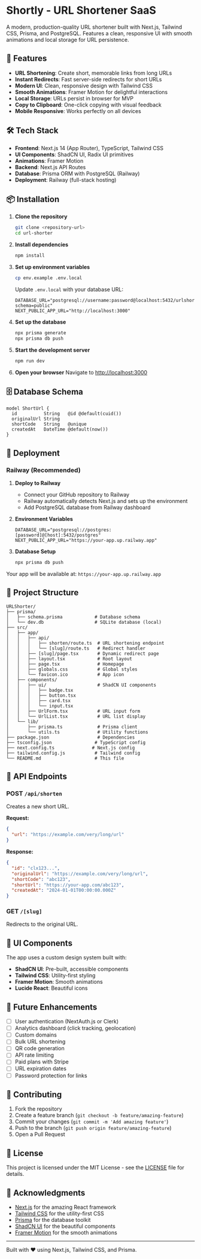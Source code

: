 # Shortly - URL Shortener SaaS

A modern, production-quality URL shortener built with Next.js, Tailwind CSS, Prisma, and PostgreSQL. Features a clean, responsive UI with smooth animations and local storage for URL persistence.

## 🚀 Features

- **URL Shortening**: Create short, memorable links from long URLs
- **Instant Redirects**: Fast server-side redirects for short URLs
- **Modern UI**: Clean, responsive design with Tailwind CSS
- **Smooth Animations**: Framer Motion for delightful interactions
- **Local Storage**: URLs persist in browser for MVP
- **Copy to Clipboard**: One-click copying with visual feedback
- **Mobile Responsive**: Works perfectly on all devices

## 🛠️ Tech Stack

- **Frontend**: Next.js 14 (App Router), TypeScript, Tailwind CSS
- **UI Components**: ShadCN UI, Radix UI primitives
- **Animations**: Framer Motion
- **Backend**: Next.js API Routes
- **Database**: Prisma ORM with PostgreSQL (Railway)
- **Deployment**: Railway (full-stack hosting)

## 📦 Installation

1. **Clone the repository**
   ```bash
   git clone <repository-url>
   cd url-shorter
   ```

2. **Install dependencies**
   ```bash
   npm install
   ```

3. **Set up environment variables**
   ```bash
   cp env.example .env.local
   ```
   
   Update `.env.local` with your database URL:
   ```env
   DATABASE_URL="postgresql://username:password@localhost:5432/urlshorter?schema=public"
   NEXT_PUBLIC_APP_URL="http://localhost:3000"
   ```

4. **Set up the database**
   ```bash
   npx prisma generate
   npx prisma db push
   ```

5. **Start the development server**
   ```bash
   npm run dev
   ```

6. **Open your browser**
   Navigate to [http://localhost:3000](http://localhost:3000)

## 🗄️ Database Schema

```prisma
model ShortUrl {
  id          String   @id @default(cuid())
  originalUrl String
  shortCode   String   @unique
  createdAt   DateTime @default(now())
}
```

## 🚀 Deployment

### Railway (Recommended)

1. **Deploy to Railway**
   - Connect your GitHub repository to Railway
   - Railway automatically detects Next.js and sets up the environment
   - Add PostgreSQL database from Railway dashboard

2. **Environment Variables**
   ```env
   DATABASE_URL="postgresql://postgres:[password]@[host]:5432/postgres"
   NEXT_PUBLIC_APP_URL="https://your-app.up.railway.app"
   ```

3. **Database Setup**
   ```bash
   npx prisma db push
   ```

Your app will be available at: `https://your-app.up.railway.app`

## 📁 Project Structure

```
URLShorter/
├── prisma/
│   ├── schema.prisma            # Database schema
│   └── dev.db                   # SQLite database (local)
├── src/
│   ├── app/
│   │   ├── api/
│   │   │   ├── shorten/route.ts  # URL shortening endpoint
│   │   │   └── [slug]/route.ts   # Redirect handler
│   │   ├── [slug]/page.tsx       # Dynamic redirect page
│   │   ├── layout.tsx            # Root layout
│   │   ├── page.tsx              # Homepage
│   │   ├── globals.css           # Global styles
│   │   └── favicon.ico           # App icon
│   ├── components/
│   │   ├── ui/                   # ShadCN UI components
│   │   │   ├── badge.tsx
│   │   │   ├── button.tsx
│   │   │   ├── card.tsx
│   │   │   └── input.tsx
│   │   ├── UrlForm.tsx           # URL input form
│   │   └── UrlList.tsx           # URL list display
│   └── lib/
│       ├── prisma.ts             # Prisma client
│       └── utils.ts              # Utility functions
├── package.json                  # Dependencies
├── tsconfig.json                # TypeScript config
├── next.config.ts              # Next.js config
├── tailwind.config.js           # Tailwind config
└── README.md                    # This file
```

## 🔧 API Endpoints

### POST `/api/shorten`
Creates a new short URL.

**Request:**
```json
{
  "url": "https://example.com/very/long/url"
}
```

**Response:**
```json
{
  "id": "clx123...",
  "originalUrl": "https://example.com/very/long/url",
  "shortCode": "abc123",
  "shortUrl": "https://your-app.com/abc123",
  "createdAt": "2024-01-01T00:00:00.000Z"
}
```

### GET `/[slug]`
Redirects to the original URL.

## 🎨 UI Components

The app uses a custom design system built with:
- **ShadCN UI**: Pre-built, accessible components
- **Tailwind CSS**: Utility-first styling
- **Framer Motion**: Smooth animations
- **Lucide React**: Beautiful icons

## 🔮 Future Enhancements

- [ ] User authentication (NextAuth.js or Clerk)
- [ ] Analytics dashboard (click tracking, geolocation)
- [ ] Custom domains
- [ ] Bulk URL shortening
- [ ] QR code generation
- [ ] API rate limiting
- [ ] Paid plans with Stripe
- [ ] URL expiration dates
- [ ] Password protection for links

## 🤝 Contributing

1. Fork the repository
2. Create a feature branch (`git checkout -b feature/amazing-feature`)
3. Commit your changes (`git commit -m 'Add amazing feature'`)
4. Push to the branch (`git push origin feature/amazing-feature`)
5. Open a Pull Request

## 📄 License

This project is licensed under the MIT License - see the [LICENSE](LICENSE) file for details.

## 🙏 Acknowledgments

- [Next.js](https://nextjs.org/) for the amazing React framework
- [Tailwind CSS](https://tailwindcss.com/) for the utility-first CSS
- [Prisma](https://prisma.io/) for the database toolkit
- [ShadCN UI](https://ui.shadcn.com/) for the beautiful components
- [Framer Motion](https://www.framer.com/motion/) for the smooth animations

---

Built with ❤️ using Next.js, Tailwind CSS, and Prisma.
